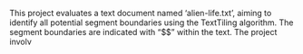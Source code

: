 This project evaluates a text document named ‘alien-life.txt’, aiming to identify all potential segment boundaries using the TextTiling algorithm. The segment boundaries are indicated with “$$” within the text. The project involv